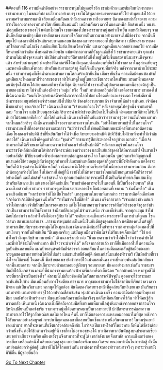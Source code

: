 ##ตอนที่ 116 ความมืดดำอีกอย่าง
ราชามารหนุ่มไม่พูดอะไรอีก เขาก้มตัวลงและสัมผัสหน้าผากของราชามารเบาๆ ในขณะที่ท่องอะไรบางอย่างเบาๆ
เขาไม่ได้พูดภาษามารธรรมดาทั่วไป คำพูดแฝงไว้ด้วยความเศร้าตามธรรมชาติ เสียงเหมือนกับคนกำลังสวดภาวนาหรืออวยพร
บิดาของเขากำลังจะตาย
ความสว่างในดวงตาของราชามารได้เปลี่ยนเป็นหม่นมัว เหมือนกับดวงดาวในแดนเหนือ
อีกด้านหนึ่ง หนานเค่อกุมมือของเขาเอาไว้ แต่เขาไม่สนใจ
เขาแต่มองไปทางราชามารหนุ่มอย่างใจเย็น ตบหลังมือเบาๆ จากนั้นก็หลับตาลงช้าๆ
เมื่อเขาหลับตาลง ลมหายใจก็กลายเป็นยาวนานอย่างมากจนไม่มีช่องว่าง จากนั้นก็หยุดไป
แสงดาวสีน้ำเงินเข้มรอบบาดแผลบนท้องของเขากระจายออกไปทุกทิศทาง เปลี่ยนร่างมารของเขาให้กลายเป็นน้ำแข็ง
ลมเย็นเยียบไม่ส่งเสียงหวีดหวิวอีก แสงดาวดูเหมือนจะถอยห่างออกไป ความมืดก็หนาหนักกว่าเดิม ทั้งหมดล้วนเงียบงัน แม้แต่กาลอวกาศก็ยังถูกแช่แข็งไว้
ราชามารตายแล้ว
ยุคแห่งตำนานได้มาถึงจุดจบแล้ว
พันปีก่อนช่วงประวัติศาสตร์อันยิ่งใหญ่ได้เริ่มขึ้นและดำเนินมาจนถึงจุดจบแล้ว
สำหรับเผ่ามนุษย์ ช่วงประวัติศาสตร์นี้ได้มาถึงจุดตบตั้งแต่ตอนที่ฮั่นชิงไปจากศาลาในสุสานเทียนซูและหอหลิงเยียนพังทลาย
สำหรับเผ่ามารและต้าลู่ คืนนี้จึงเป็นจุดจบที่แท้จริง
หลังจากเวลาผ่านไประยะหนึ่ง ราชามารหนุ่มก็เช็ดน้ำตาและห้ามความโศกเศร้าแล้วยืนขึ้น
เมื่อเขายืนขึ้น ความมืดมิดบนท้องฟ้าก็ดูเหมือนจะไหลลงมาที่ร่างกายของเขา ทำให้เขาดูใหญ่โตและแข็งแกร่งหาใดเปรียบ
มรดกทั้งหมดจากคนนับรุ่นไม่ถ้วนได้ถ่ายทอดมาถึงเขาในที่สุด
นับจากนี้ไป เขาจะเป็นผู้ปกครองแดนเหนือของต้าลู่ เป็นนายของเผ่ามาร ไม่จำเป็นต้องมีคำว่า ‘หนุ่ม’ หรือ ‘ใหม่’ มาบ่งบอกอีกต่อไป
เขาคือราชามาร
เขามองไปที่เฉินฉางเซิง
“คนยิ่งใหญ่อย่างเสด็จพ่อไม่ควรจากโลกไปอย่างโดดเดี่ยวและธรรมดา โชคยังดีเขามีสังฆราชของมนุษย์อย่างเจ้าร่วมกลบฝังไปกับเจ้า ข้าคงต้องรบกวนแล้ว เจ้าตายได้แล้ว แน่นอน เจ้าต้องทิ้งของต่างๆ ของเจ้าเอาไว้”
เฉินฉางเซิงถาม “เจ้าหมายถึงอะไร”
หลังจากหยุดไปครู่หนึ่ง ราชามารก็ตอบ “สวนโจว แผ่นป้ายอนุสรณ์คัมภีร์สวรรค์ แม้ว่าข้าจะเสียบิดาไปในคืนนี้ ค่าตอบแทนที่ข้าจะได้รับก็นับว่าไม่น้อยเลยทีเดียว”
เมื่อได้ยินเช่นนี้ เฉินฉางเซิงก็ยืนยันแล้วว่าราชามารรู้ว่าความมั่นใจของเขามาจากไหนแล้วจริงๆ ดังนั้นความมั่นใจของราชามารมาจากไหนกัน
“อย่าได้พยายามเข้าไปในสวนโจว” ราชามารมองไปที่ดวงตาของเขาและกล่าว “แม้ว่าข้าจะไม่ใช่ยอดฝีมือแบบพระบิดาที่สามารถตัดความเชื่อมโยงของเจ้ากับมิติ ข้าก็ยืนยันกับเจ้าได้ว่าเมื่อเจ้าพยายามผ่านมิติ ข้ามีวิธีนับไม่ถ้วนที่จะทำให้เจ้าล้มเหลวได้”
เฉินฉางเซิงคิดดูแล้วก็ถาม “ชุดดำ?”
ราชามารรู้สึกประหลาดใจอยู่บ้างและกล่าว “เมื่อเจ้าสามารถคิดได้เร็วขนาดนี้ก็หมายความว่าหัวของเจ้ายังเป็นปกติดี”
หลังจากเหตุร้ายในสวนโจว พระราชวังหลีกับหลีซานได้ทำการวิเคราะห์อย่างกว้างขวาง และยืนยันว่าชุดดำได้มีความเข้าใจในสวนโจวอย่างล้ำลึก มีวิธีบางอย่างที่จะส่งผลกระทบต่อกฎของสวนโจว ในตอนนั้น ศูนย์กลางจิตวิญญาณที่หนานเค่อใช้ควบคุมฝูงสัตว์อสูรถูกทำลายไปและแผ่นเหล็กของชุดดำก็ถูกกระบี่บังฟ้าตัดขาด แต่ใครจะยืนยันได้ว่าชุดดำจะไม่มีวิธีการอื่นอีก
เฉินฉางเซิงได้รับบาดเจ็บสาหัสในมือของราชามารคนก่อน มังกรดำน้อยถูกขว้างไปไกล ใบไม้ครามไม่อยู่ที่นี่ เขายังไม่ได้ทำความเข้าใจแผ่นป้ายอนุสรณ์คัมภีร์สวรรค์อย่างเต็มที่ และไม่กล้าที่จะเข้าสวนโจว ทุกคนย่อมคิดว่าการจะหนีไปได้เป็นเรื่องที่ยากเย็นแสนเข็ญสำหรับเฉินฉางเซิง แต่เขาเองไม่คิดเช่นนั้น
“หากข้าต้องการจะไปในตอนนี้ ก็เป็นเรื่องง่ายมาก” เฉินฉางเซิงกล่าวกับราชามาร
ราชามารดูเหมือนจะประหลาดใจเล็กน้อยตอนที่เขาถาม “เช่นนั้นหรือ”
เฉินฉางเซิงอธิบาย “หากข้าฆ่าเจ้าก็ไม่เป็นไรแล้ว”
เขาสุขุมมากในยามที่เขากล่าว
ราชามารเลิกคิ้วเล็กน้อย “เจ้าคิดว่าเจ้ามีสิทธิ์พูดเช่นนี้หรือ”
“ทำไมข้าจะไม่มีสิทธิ์”
เฉินฉางเซิงกล่าวต่อ “เจ้าแก่กว่าข้า แต่แก่กว่าไม่มากนัก เจ้ามีทักษะในการอดทนรอ แต่ไม่ได้หมายความว่าพรสวรรค์ที่แท้จริงของเจ้าสูงกว่าข้า เจ้าเป็นราชามารข้าเป็นสังฆราช ข้ามีสมบัติและลูกไม้จำนวนหนึ่ง เจ้าเองก็เช่นกัน จากทุกแง่มุม ข้าไม่ด้อยไปกว่าเจ้า แล้วทำไมจึงไม่อาจสู้กับเจ้าได้”
ระดับความแข็งแกร่ง พรสวรรค์ในการบำเพ็ญตน โชควาสนา สถานะและอำนาจ...ราชามารหนุ่มย่อมเป็นหนึ่งในอันดับสูงสุดของโลก
แต่มีสองคนในต้าลู่ที่สามารถเทียบกับราชามารหนุ่มได้ในทุกแง่มุม
เฉินฉางเซิงกับสวีโหย่วหรง
ราชามารหนุ่มจ้องมองไปที่เขาเงียบๆ จากนั้นก็พลันยิ้ม “มีเหตุผลจริงๆ แต่มันดูเหมือนว่าคืนนี้เจ้าได้รับบาดเจ็บหนัก”
“ใช่ แต่ทำไมเจ้าถึงพูดกับข้ามากมายนัก”
เฉินฉางเซิงกล่าวต่อ “นี่หมายความว่าเจ้าไม่มั่นใจว่าเจ้าจะฆ่าข้าได้ และนี่ทำให้ข้ามั่นใจอย่างมาก มั่นใจว่าจะฆ่าเจ้าได้”
หลังจากกล่าวแล้ว เขาก็ยื่นมือออกไปในความมืด
ลูกปัดหินหลายเม็ด แผ่นป้ายอนุสรณ์คัมภีร์สวรรค์ ลอยกลับมาในความมืดและกลับสู่ข้อมือของเขา
กระดูกของเขาหลายท่อนได้หักไปแล้ว แต่แขนซ้ายก็ยังอยู่ดี ก่อนหน้านี้บนท้องฟ้าราตรี เป็นมือซ้ายที่เขาตั้งใจจะใช้กระบี่
ในตอนนี้ มือซ้ายของเขายังกำกระบี่ไว้แน่นและมั่นคง
กระบี่หลายพันเล่มบินกลับมาจากพื้นทะเลสาบ จากนั้นก็กระจายตัวและลอยอยู่เงียบๆ รอบกายเขา มั่นคงอย่างมากเช่นกัน
ราชามารสัมผัสได้ถึงเจตจำนงกระบี่ที่น่าเกรงขามบนท้องฟ้าราตรีและหรี่ตาเล็กน้อย “บอกข้าหน่อย หากซูหลีใช้กระบี่พวกนี้จะเป็นอย่างไร”
คำถามนี้ไม่เกี่ยวข้องอันใดกับสถานการณ์ปัจจุบัน ดูออกจะไร้สาระและกะทันหันไปบ้าง
มันเหมือนกับการโจมตีของราชามาร
อาวุธของราชามารไม่ใช่สากหินที่เรียกว่าดวงดาวพิฆาต แต่เป็นหวีเขาแพะ
หากพูดให้ถูกต้อง มันคือของวิเศษทรงพลังที่ดูคล้ายกับหวีเขาแพะ
มันเรียกว่าเขามารฟ้า
เขามารฟ้าบรรจุไว้ด้วยปราณสีดำเข้มข้น พุ่งเข้าหาเฉินฉางเซิง
ความดำมืดปกคลุมทั่วหุบเขาหิมะ บดบังท้องฟ้าพร่างดาว มันดูเหมือนกับความมืดมิดจริงๆ แต่ก็เหมือนกับเหวไร้ก้น ทำให้คนรู้สึกหวาดกลัว
เห็นภาพนี้ เฉินฉางเซิงก็คิดถึงความมืดที่เขาเคยเห็นเหนือทุ่งหิมะหลังจากออกจากสวนโจว สีหน้าเปลี่ยนเป็นเคร่งขรึม
ราชามารหนุ่มได้อดทนรอมาเป็นเวลาหลายปี ปกปิดพรสวรรค์และความสามารถเอาไว้ใต้รูกลักษณ์เสเพลไม่เอาไหน คืนนี้ เขาก็ได้แสดงความแหลมคมออกมาในที่สุด
หลังจากได้รับมรดกอย่างสมบูรณ์ การบำเพ็ญตนของเขาก็กลายเป็นแข็งแกร่งเหนือจินตนาการ!
ในคนรุ่นเยาว์ของเผ่ามาร ยากที่จะหาคนที่แข็งแกร่งคล้ายคลึงกัน
ไมว่าจะเป็นเขาหรือสวีโหย่วหรง ก็เห็นได้ชัดว่าด้อยกว่าหนึ่งขั้น ต่อให้ชิวซานจวินอยู่ที่นี่ เขาก็คงไม่อาจเอาชนะได้
บางทีอาจพวกอันดับสูงบนประกาศเซียวเหยาอย่างเซียวจางหรือเหลียงหวังซุนจึงสามารถที่จะสู้ได้
เขากำลังบาดเจ็บสาหัส ความแข็งแกร่งของกระบี่เขาเหลือแค่หนึ่งในสิบของจุดสูงสุด เขาย่อมต้องพึ่งพาของวิเศษภายนอกเท่านั้นในการต่อสู้ ดังนั้นเขาย่อมด้อยกว่าคู่ต่อสู้
แต่เขาก็ไม่ได้โกหกเช่นกัน เขาต้องการที่จะลองฆ่าราชามารจริงๆ
เพราะว่าเขายังมีวิธีอื่น มีผู้ช่วยอื่นอีก


[Go To Next Chapter]( ./789.md)